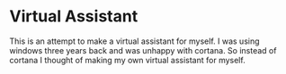 # Virtual Assistant
This is an attempt to make a virtual assistant for myself. I was using windows three years back and was unhappy with cortana. So instead of cortana I thought of making my own virtual assistant for myself.
